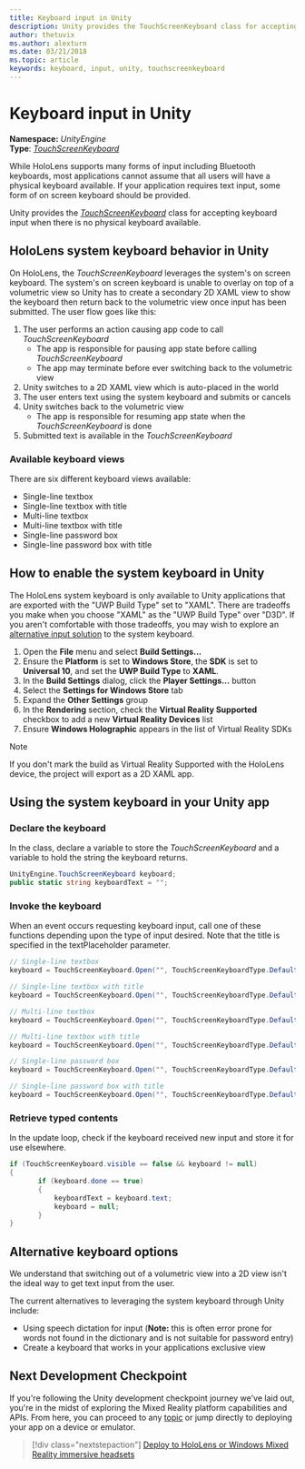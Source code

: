 ```yaml
---
title: Keyboard input in Unity
description: Unity provides the TouchScreenKeyboard class for accepting keyboard input when there is no physical keyboard available.
author: thetuvix
ms.author: alexturn
ms.date: 03/21/2018
ms.topic: article
keywords: keyboard, input, unity, touchscreenkeyboard
---
```




# Keyboard input in Unity

**Namespace:** *UnityEngine*<br>
 **Type**: *[TouchScreenKeyboard](https://docs.unity3d.com/ScriptReference/TouchScreenKeyboard.html)*

While HoloLens supports many forms of input including Bluetooth keyboards, most applications cannot assume that all users will have a physical keyboard available. If your application requires text input, some form of on screen keyboard should be provided.

Unity provides the *[TouchScreenKeyboard](https://docs.unity3d.com/ScriptReference/TouchScreenKeyboard.html)* class for accepting keyboard input when there is no physical keyboard available.

## HoloLens system keyboard behavior in Unity

On HoloLens, the *TouchScreenKeyboard* leverages the system's on screen keyboard. The system's on screen keyboard is unable to overlay on top of a volumetric view so Unity has to create a secondary 2D XAML view to show the keyboard then return back to the volumetric view once input has been submitted. The user flow goes like this:
1. The user performs an action causing app code to call *TouchScreenKeyboard*
    * The app is responsible for pausing app state before calling *TouchScreenKeyboard*
    * The app may terminate before ever switching back to the volumetric view
2. Unity switches to a 2D XAML view which is auto-placed in the world
3. The user enters text using the system keyboard and submits or cancels
4. Unity switches back to the volumetric view
    * The app is responsible for resuming app state when the *TouchScreenKeyboard* is done
5. Submitted text is available in the *TouchScreenKeyboard*

### Available keyboard views

There are six different keyboard views available:
* Single-line textbox
* Single-line textbox with title
* Multi-line textbox
* Multi-line textbox with title
* Single-line password box
* Single-line password box with title

## How to enable the system keyboard in Unity

The HoloLens system keyboard is only available to Unity applications that are exported with the "UWP Build Type" set to "XAML". There are tradeoffs you make when you choose "XAML" as the "UWP Build Type" over "D3D". If you aren't comfortable with those tradeoffs, you may wish to explore an [alternative input solution](#alternative-keyboard-options) to the system keyboard.
1. Open the **File** menu and select **Build Settings...**
2. Ensure the **Platform** is set to **Windows Store**, the **SDK** is set to **Universal 10**, and set the **UWP Build Type** to **XAML**.
3. In the **Build Settings** dialog, click the **Player Settings...** button
4. Select the **Settings for Windows Store** tab
5. Expand the **Other Settings** group
6. In the **Rendering** section, check the **Virtual Reality Supported** checkbox to add a new **Virtual Reality Devices** list
7. Ensure **Windows Holographic** appears in the list of Virtual Reality SDKs

>[!NOTE]
>If you don't mark the build as Virtual Reality Supported with the HoloLens device, the project will export as a 2D XAML app.

## Using the system keyboard in your Unity app

### Declare the keyboard

In the class, declare a variable to store the *TouchScreenKeyboard* and a variable to hold the string the keyboard returns.

```cs
UnityEngine.TouchScreenKeyboard keyboard;
public static string keyboardText = "";
```

### Invoke the keyboard

When an event occurs requesting keyboard input, call one of these functions depending upon the type of input desired. Note that the title is specified in the textPlaceholder parameter.

```cs
// Single-line textbox
keyboard = TouchScreenKeyboard.Open("", TouchScreenKeyboardType.Default, false, false, false, false);

// Single-line textbox with title
keyboard = TouchScreenKeyboard.Open("", TouchScreenKeyboardType.Default, false, false, false, false, "Single-line title");

// Multi-line textbox
keyboard = TouchScreenKeyboard.Open("", TouchScreenKeyboardType.Default, false, true, false, false);

// Multi-line textbox with title
keyboard = TouchScreenKeyboard.Open("", TouchScreenKeyboardType.Default, false, true, false, false, "Multi-line Title");

// Single-line password box
keyboard = TouchScreenKeyboard.Open("", TouchScreenKeyboardType.Default, false, false, true, false);

// Single-line password box with title
keyboard = TouchScreenKeyboard.Open("", TouchScreenKeyboardType.Default, false, false, true, false, "Secure Single-line Title");
```

### Retrieve typed contents

In the update loop, check if the keyboard received new input and store it for use elsewhere.

```cs
if (TouchScreenKeyboard.visible == false && keyboard != null)
{
       if (keyboard.done == true)
       {
           keyboardText = keyboard.text;
           keyboard = null;
       }
}
```

## Alternative keyboard options

We understand that switching out of a volumetric view into a 2D view isn't the ideal way to get text input from the user.

The current alternatives to leveraging the system keyboard through Unity include:
* Using speech dictation for input (<b>Note:</b> this is often error prone for words not found in the dictionary and is not suitable for password entry)
* Create a keyboard that works in your applications exclusive view

## Next Development Checkpoint

If you're following the Unity development checkpoint journey we've laid out, you're in the midst of exploring the Mixed Reality platform capabilities and APIs. From here, you can proceed to any [topic](unity-development-overview.md#3-platform-capabilities-and-apis) or jump directly to deploying your app on a device or emulator.

> [!div class="nextstepaction"]
> [Deploy to HoloLens or Windows Mixed Reality immersive headsets](using-visual-studio.md)

